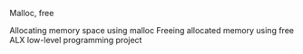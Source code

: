 Malloc, free

Allocating memory space using malloc
Freeing allocated memory using free
ALX low-level programming project
